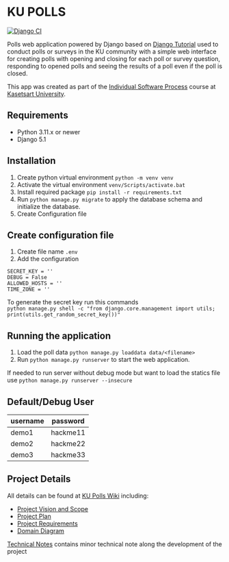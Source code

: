 # KU POLLS

[![Django CI](https://github.com/OmegaOoh/ku-polls/actions/workflows/django.yml/badge.svg)](https://github.com/OmegaOoh/ku-polls/actions/workflows/django.yml)

Polls web application powered by Django based on [Django Tutorial](https://docs.djangoproject.com/en/5.1/intro/) used to conduct polls or surveys in the KU community
with a simple web interface for creating polls with opening and closing for each poll or survey question,
responding to opened polls and seeing the results of a poll even if the poll is closed.

This app was created as part of the [Individual Software Process](
https://cpske.github.io/ISP) course at [Kasetsart University](https://www.ku.ac.th).

## Requirements
- Python 3.11.x or newer
- Django 5.1

## Installation
1.  Create python virtual environment `python -m venv venv`
2.  Activate the virtual environment `venv/Scripts/activate.bat`
3.  Install required package `pip install -r requirements.txt`
4.  Run `python manage.py migrate` to apply the database schema and initialize the database.
5.  Create Configuration file

## Create configuration file
1. Create file name `.env`
2. Add the configuration
```
SECRET_KEY = ''
DEBUG = False
ALLOWED_HOSTS = ''
TIME_ZONE = ''
```
To generate the secret key run this commands
</br>`python manage.py shell -c "from django.core.management import utils; print(utils.get_random_secret_key())"`

## Running the application
1.  Load the poll data `python manage.py loaddata data/<filename>`
2.  Run `python manage.py runserver` to start the web application.

If needed to run server without debug mode but want to load the statics file use `python manage.py runserver --insecure`

## Default/Debug User
| username | password |
|----------|----------|
| demo1    | hackme11 |
| demo2    | hackme22 |
| demo3    | hackme33 |

## Project Details
All details can be found at [KU Polls Wiki](../../wiki/Home) including:
- [Project Vision and Scope](/../../wiki/Vision-and-Scope)
- [Project Plan](/../../wiki/Project-Plan)
- [Project Requirements](/../../wiki/Requirements)
- [Domain Diagram](../../wiki/Domain-Model)

[Technical Notes](../../wiki/Technical-Note) contains minor technical note along the development of the project
